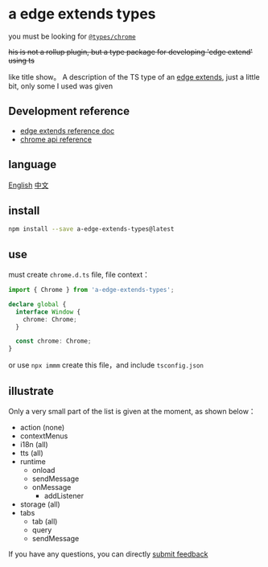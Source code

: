 # a edge extends types

you must be looking for [`@types/chrome`](https://www.npmjs.com/package/@types/chrome)

~~his is not a rollup plugin, but a type package for developing 'edge extend' using ts~~

like title show。
A description of the TS type of an [edge extends](), just a little bit, only some I used was given

## Development reference

- [edge extends reference doc](https://learn.microsoft.com/en-us/microsoft-edge/extensions-chromium/)
- [chrome api reference](https://developer.chrome.com/docs/extensions/reference/api/tts)

## language

[English](https://github.com/lmssee/npm-a-edge-extends-types/blob/main/README.md) [中文](https://github.com/lmssee/npm-a-edge-extends-types/blob/main/自述文件.md)

## install

```sh
npm install --save a-edge-extends-types@latest
```

## use

must create `chrome.d.ts` file, file context：

```ts
import { Chrome } from 'a-edge-extends-types';

declare global {
  interface Window {
    chrome: Chrome;
  }

  const chrome: Chrome;
}
```

or use `npx immm` create this file，and include `tsconfig.json`

## illustrate

Only a very small part of the list is given at the moment, as shown below：

- action (none)
- contextMenus
- i18n (all)
- tts (all)
- runtime
  - onload
  - sendMessage
  - onMessage
    - addListener
- storage (all)
- tabs
  - tab (all)
  - query
  - sendMessage

If you have any questions, you can directly [submit feedback](https://github.com/lmssee/npm-a-edge-extends-types/issues/new)
